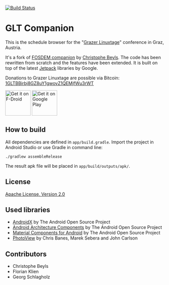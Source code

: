 [![Build Status](https://travis-ci.com/Rufus125/glt-companion.svg?branch=master)](https://travis-ci.org/pestrada/android-tdd-playground)

# GLT Companion

This is the schedule browser for the "[Grazer Linuxtage](https://linuxtage.at)" conference in Graz, Austria.

It's a fork of [FOSDEM companion](https://github.com/cbeyls/fosdem-companion-android) by [Christophe Beyls](https://github.com/cbeyls). The code has been rewritten from scratch and the features have been extended. It is built on top of the latest [Jetpack](https://developer.android.com/jetpack/) libraries by Google.

Donations to Grazer Linuxtage are possible via Bitcoin: [1GLTBBirbj8GZ8uY1gwovZ1QEMjfWu3rWT](bitcoin:1GLTBBirbj8GZ8uY1gwovZ1QEMjfWu3rWT)

[<img src="https://fdroid.gitlab.io/artwork/badge/get-it-on.png"
     alt="Get it on F-Droid"
   height="80">](https://f-droid.org/packages/at.linuxtage.companion/)
[<img src="https://play.google.com/intl/en_us/badges/images/generic/en-play-badge.png"
     alt="Get it on Google Play"
     height="80">](https://play.google.com/store/apps/details?id=at.linuxtage.companion)


## How to build

All dependencies are defined in ```app/build.gradle```. Import the project in Android Studio or use Gradle in command line:

```
./gradlew assembleRelease
```

The result apk file will be placed in ```app/build/outputs/apk/```.

## License

[Apache License, Version 2.0](http://www.apache.org/licenses/LICENSE-2.0)

## Used libraries

* [AndroidX](https://developer.android.com/jetpack/androidx/) by The Android Open Source Project
* [Android Architecture Components](https://developer.android.com/topic/libraries/architecture/) by The Android Open Source Project
* [Material Components for Android](https://material.io/develop/android/) by The Android Open Source Project
* [PhotoView](https://github.com/chrisbanes/PhotoView) by Chris Banes, Marek Sebera and John Carlson

## Contributors

* Christophe Beyls
* Florian Klien
* Georg Schlagholz

